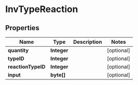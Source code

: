 
# InvTypeReaction

## Properties
Name | Type | Description | Notes
------------ | ------------- | ------------- | -------------
**quantity** | **Integer** |  |  [optional]
**typeID** | **Integer** |  |  [optional]
**reactionTypeID** | **Integer** |  |  [optional]
**input** | **byte[]** |  |  [optional]




